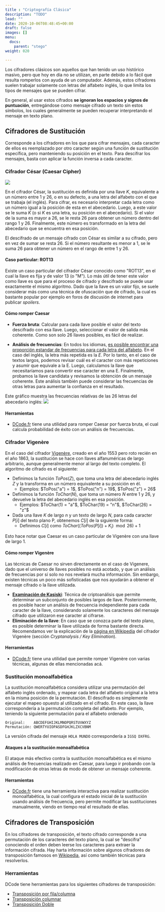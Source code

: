 ```yaml
---
title : "Criptografía Clásica"
description: "TODO"
lead: ""
date: 2020-10-06T08:48:45+00:00
draft: false
images: []
menu:
  docs:
    parent: "stego"
weight: 020

---
```


Los cifradores clásicos son aquellos que han tenido un uso histórico masivo, pero que hoy en día no se utilizan, en parte debido a lo fácil que resulta romperlos con ayuda de un computador.  Además, estos cifradores suelen trabajar solamente con letras del alfabeto inglés, lo que limita los tipos de mensajes que se pueden cifrar.

En general, al usar estos cifrados **se ignoran los espacios y signos de puntuación**, entregándose como mensaje cifrado un texto sin estos símbolos, los cuales generalmente se pueden recuperar interpretando el mensaje en texto plano.

## Cifradores de Sustitución

Corresponde a los cifradores en los que para cifrar mensajes, cada caracter de ellos es reemplazado por otro caracter según una función de sustitución específica, pero manteniendo su posición en el texto. Para descifrar los mensajes, basta con aplicar la función inversa a cada caracter.

### Cifrador César (Caesar Cipher)

![](../caesar.png)

En el cifrador César, la sustitución es definida por una llave $K$, equivalente a un número entre 1 y 26, o en su defecto, a una letra del alfabeto con el que se trabaja (el inglés). Para cifrar, es necesario interpretar cada letra como un número igual a la posición de esta en el abecedario. Luego, a este valor se le suma $K$ (o si $K$ es una letra, su posición en el abecedario). Si el valor de la suma es mayor a 26, se le resta 26 para obtener un número dentro del rango 1 y 26. Finalmente, este número es transformado en la letra del abecedario que se encuentra en esa posición.

El descifrado de un mensaje cifrado con César es similar a su cifrado, pero en vez de sumar se resta 26. Si el número resultante es menor a 1, se le suma 26 para obtener un número en el rango de entre 1 y 26.

#### Caso particular: ROT13

Existe un caso particular del cifrador César conocido como "ROT13", en el cual la llave es fija y de valor 13 (o "M"). Lo más útil de tener este valor como llave es que para el proceso de cifrado y descifrado se puede usar exactamente el mismo algoritmo. Dado que la llave es un valor fijo, se suele considerar más como una técnica de ofuscación que de cifrado, la cual es bastante popular por ejemplo en foros de discusión de internet para publicar _spoilers_.


#### Cómo romper Caesar

* **Fuerza bruta**: Calcular para cada llave posible el valor del texto descifrado con esa llave. Luego, seleccionar el valor de salida más coherente. Como son solo 26 llaves posibles, es fácil de realizar.

* **Análisis de frecuencias**: En todos los idiomas, [es posible encontrar una proporción estandar de frecuencias para cada letra del alfabeto](https://en.wikipedia.org/wiki/Letter_frequency). En el caso del inglés, la letra más repetida es la $E$. Por lo tanto, en el caso de textos largos, podemos revisar cuál es el caracter con más repeticiones y asumir que equivale a la E. Luego, calculamos la llave que necesitaríamos para convertir ese caracter en una E. Finalmente, probamos la llave candidata y revisamos la obtención de un mensaje coherente. Este análisis también puede considerar las frecuencias de otras letras para aumentar la confianza en el resultado.


Este gráfico muestra las frecuencias relativas de las 26 letras del abecedario inglés:
![](../letter_frequency.png)

#### Herramientas

* [DCode.fr](https://www.dcode.fr/caesar-cipher) tiene una utilidad para romper Caesar por fuerza bruta, el cual calcula probabilidad de éxito con un análisis de frecuencias.


### Cifrador Vigenère

En el caso del cifrador [Vigenère](https://en.wikipedia.org/wiki/Vigen%C3%A8re_cipher), creado en el año 1553 pero roto recién en el año 1863, la sustitución se hace con llaves alfanuméricas de largo arbitrario, aunque generalmente menor al largo del texto completo. El algoritmo de cifrado es el siguiente:

* Definimos la función $ToPos(Z)$, que toma una letra del abecedario inglés $Z$ y la transforma en un número equivalente a su posición en él. 
  * Ejemplos: $ToPos("a") = 1$, $ToPos("n") = 19$, $ToPos("z") = 26$
* Definimos la función $ToChar(N)$, que toma un número $N$ entre 1 y 26, y devuelve la letra del abecedario inglés en esa posición.
  * Ejemplos: $ToChar(1) = "a"$, $ToChar(19) = "n"$, $ToChar(26) = "z"$
* Dada una llave $K$ de largo $n$ y un texto de largo $N$, para cada caracter $P[i]$ del texto plano P, obtenemos $C[i]$ de la siguiente forma:
  * Definimos $C[i]$ como $ToChar((ToPos(P[i]) + K_i) \mod 26) + 1$

Esto hace notar que Caesar es un caso particular de Vigenère con una llave de largo 1.

#### Cómo romper Vigenère

Las técnicas de Caesar no sirven directamente en el caso de Vigenere, dado que el universo de llaves posibles no está acotado, y que un análisis de frecuencias por sí solo no nos revelará mucha información. Sin embargo, existen técnicas un poco más sofisticadas que nos ayudarán a obtener el mensaje cifrado o la llave utilizada.

* [**Examinación de Kasiski**](https://en.wikipedia.org/wiki/Kasiski_examination): Técnica de criptoanálisis que permite determinar un subconjunto de posibles largos de llave. Posteriormente, es posible hacer un análisis de frecuencia independiente para cada caracter de la llave, considerando solamente los caracteres del mensaje cifrado que utilizaron ese caracter al cifrarse.
* **Eliminación de la llave**: En caso que se conozca parte del texto plano, es posible determinar la llave utilizada de forma bastante directa. Recomendamos ver la explicación de la [página en Wikipedia](https://en.wikipedia.org/wiki/Vigen%C3%A8re_cipher) del cifrador Vigenère (sección _Cryptanalysis / Key Elimination_).

#### Herramientas

* [DCode.fr](https://www.dcode.fr/vigenere-cipher) tiene una utilidad que permite romper Vigenère con varias técnicas, algunas de ellas mencionadas acá.

### Sustitución monoalfabética

La sustitución monoalfabética considera utilizar una permutación del alfabeto inglés ordenado, y mapear cada letra del alfabeto original a la letra en la misma posición de la permutación. El descifrado es simplemente ejecutar el mapeo opuesto al utilizado en el cifrado. En este caso, la llave correspondería a la permutación completa del alfabeto. Por ejemplo, teniendo la siguiente permutación para el alfabeto ordenado

```
Original:    ABCDEFGHIJKLMNOPQRSTUVWXYZ
Permutación: QWERTYUIOPASDFGHJKLZXCVBNM
```

La versión cifrada del mensaje `HOLA MUNDO` correspondería a `IGSQ DXFRG`.

#### Ataques a la sustitución monoalfabética

El ataque más efectivo contra la sustitución monoalfabética es el mismo análisis de frecuencias realizado en Caesar, para luego ir probando con la modificación de otras letras de modo de obtener un mensaje coherente.

#### Herramientas

* [DCode.fr](https://www.dcode.fr/monoalphabetic-substitution) tiene una herramienta interactiva para realizar sustitución monoalfabética, la cual configura el estado inicial de la sustitución usando análisis de frecuencia, pero permite modificar las sustituciones manualmente, viendo en tiempo real el resultado de ellas.

## Cifradores de Transposición

En los cifradores de transposición, el texto cifrado corresponde a una permutación de los caracteres del texto plano, la cual se "descifra" conociendo el orden deben leerse los caracteres para extraer la información cifrada. Hay harta información sobre algunos cifradores de transposición famosos en [Wikipedia](https://en.wikipedia.org/wiki/Transposition_cipher), así como también técnicas para resolverlos.

### Herramientas

DCode tiene herramientas para los siguientes cifradores de transposición:
* [Transposición por fila/columna](https://www.dcode.fr/transposition-cipher)
* [Transposición columnar](https://www.dcode.fr/columnar-transposition-cipher)
* [Transposición Doble](https://www.dcode.fr/double-transposition-cipher)


 